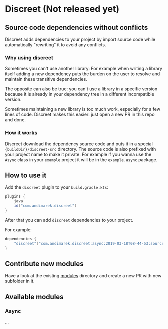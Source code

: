 # Discreet (Not released yet)

## Source code dependencies without conflicts

Discreet adds dependencies to your project by import source code while 
automatically "rewriting" it to avoid any conflicts.

### Why using discreet 

Sometimes you can't use another library: 
For example when writing a library itself adding a new dependency puts 
the burden on the user to resolve and maintain these transitive dependencies.  

The opposite can also be true: you can't use a library in a specific version because it is already 
in your dependency tree in a different incompatible version.

Sometimes maintaining a new library is too much work, especially for a few lines of code. 
Discreet makes this easier: just open a new PR in this repo and done.


### How it works 

Discreet download the dependency source code and puts it in a special `{buildDir}/discreet-src` directory.
The source code is also prefixed with your project name to make it private.
For example if you wanna use the `Async` class in your `example` project it will be in the `example.async` package.


## How to use it

Add the `discreet` plugin to your `build.gradle.kts`:


```groovy
plugins {
    java
    id("com.andimarek.discreet")
}
```


After that you can add `discreet` dependencies to your project.
 
For example: 

```groovy
dependencies {
    "discreet"("com.andimarek.discreet:async:2019-03-18T08-44-53:sources")
}

```

## Contribute new modules

Have a look at the existing [modules](modules) directory and create a new PR with new subfolder in it.  

## Available modules


### Async

...

